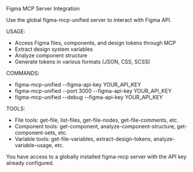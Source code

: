 Figma MCP Server Integration

Use the global figma-mcp-unified server to interact with Figma API.

USAGE:
- Access Figma files, components, and design tokens through MCP
- Extract design system variables
- Analyze component structure
- Generate tokens in various formats (JSON, CSS, SCSS)

COMMANDS:
- figma-mcp-unified --figma-api-key YOUR_API_KEY
- figma-mcp-unified --port 3000 --figma-api-key YOUR_API_KEY
- figma-mcp-unified --debug --figma-api-key YOUR_API_KEY

TOOLS:
- File tools: get-file, list-files, get-file-nodes, get-file-comments, etc.
- Component tools: get-component, analyze-component-structure, get-component-sets, etc.
- Variable tools: get-file-variables, extract-design-tokens, analyze-variable-usage, etc.

You have access to a globally installed figma-mcp server with the API key already configured.